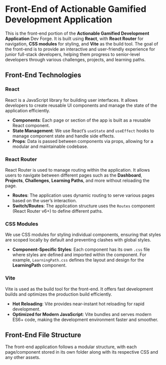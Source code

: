 # Front-End of Actionable Gamified Development Application

This is the front-end portion of the **Actionable Gamified Development Application** Dev Forge. It is built using **React**, with **React Router** for navigation, **CSS modules** for styling, and **Vite** as the build tool. The goal of the front-end is to provide an interactive and user-friendly experience for junior full-stack developers, helping them progress to senior-level developers through various challenges, projects, and learning paths.

## Front-End Technologies

### **React**
React is a JavaScript library for building user interfaces. It allows developers to create reusable UI components and manage the state of the application efficiently.

- **Components**: Each page or section of the app is built as a reusable React component.
- **State Management**: We use React’s `useState` and `useEffect` hooks to manage component state and handle side effects.
- **Props**: Data is passed between components via props, allowing for a modular and maintainable codebase.

### **React Router**
React Router is used to manage routing within the application. It allows users to navigate between different pages such as the **Dashboard**, **Projects**, **Challenges**, **Learning Paths**, and more without reloading the page.

- **Routes**: The application uses dynamic routing to serve various pages based on the user’s interaction.
- **Switch/Routes**: The application structure uses the `Routes` component (React Router v6+) to define different paths.

### **CSS Modules**
We use CSS modules for styling individual components, ensuring that styles are scoped locally by default and preventing clashes with global styles.

- **Component-Specific Styles**: Each component has its own `.css` file where styles are defined and imported within the component. For example, `LearningPath.css` defines the layout and design for the **LearningPath** component.

### **Vite**
Vite is used as the build tool for the front-end. It offers fast development builds and optimizes the production build efficiently.

- **Hot Reloading**: Vite provides near-instant hot reloading for rapid development.
- **Optimized for Modern JavaScript**: Vite bundles and serves modern ES6+ code, making the development environment faster and smoother.

## Front-End File Structure

The front-end application follows a modular structure, with each page/component stored in its own folder along with its respective CSS and any other assets.
